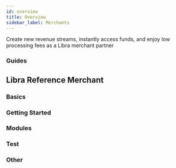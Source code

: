```yaml
---
id: overview
title: Overview
sidebar_label: Merchants
---
```


Create new revenue streams, instantly access funds, and enjoy low processing fees as a Libra merchant partner

### Guides

<CardsWrapper>
  <SimpleCard
    icon="img/github.svg"
    iconDark="img/github-dark.svg"
    title="Integrate Your Merchant Store with the LPN"
    to="/docs/wallet-app/wallet-guide"
  />
</CardsWrapper>

## Libra Reference Merchant

### Basics

<CardsWrapper>
  <SimpleCard
    icon="img/github.svg"
    iconDark="img/github-dark.svg"
    title="Introduction"
    to="/docs/merchant/intro-to-lrm"
  />
  <SimpleCard
    icon="img/github.svg"
    iconDark="img/github-dark.svg"
    title="Architecture"
    to="/docs/merchant/intro-to-lrm#architecture"
  />
</CardsWrapper>

### Getting Started

<CardsWrapper>
  <SimpleCard
    icon="img/github.svg"
    iconDark="img/github-dark.svg"
    title="Reference Merchant Store Setup"
    to="/docs/merchant/intro-to-lrm"
  />
</CardsWrapper>

### Modules

<CardsWrapper>
  <SimpleCard
    icon="img/github.svg"
    iconDark="img/github-dark.svg"
    title="Front-end"
    to="/docs/merchant/develop-lrm#merchant-front-end-module"
  />
  <SimpleCard
    icon="img/github.svg"
    iconDark="img/github-dark.svg"
    title="Back-end"
    to="/docs/merchant/develop-lrm#merchant-back-end-module"
  />
  <SimpleCard
    icon="img/github.svg"
    iconDark="img/github-dark.svg"
    title="VASP"
    to="/docs/merchant/vasp-module"
  />
</CardsWrapper>

### Test

<CardsWrapper>
  <SimpleCard
    icon="img/github.svg"
    iconDark="img/github-dark.svg"
    title="Public Demo"
    to="/docs/merchant/try-demo-merchant"
  />
  <SimpleCard
    icon="img/github.svg"
    iconDark="img/github-dark.svg"
    title="Merchant Store"
    to="/docs/merchant/local-merchant-store"
  />
  <SimpleCard
    icon="img/github.svg"
    iconDark="img/github-dark.svg"
    title="Payment Management"
    to="/docs/merchant/payment-mgmt"
  />
</CardsWrapper>

### Other

<CardsWrapper>
  <SimpleCard
    icon="img/github.svg"
    iconDark="img/github-dark.svg"
    title="Localization"
    to="/docs/merchant/develop-lrm#localization"
  />
  <SimpleCard
    icon="img/github.svg"
    iconDark="img/github-dark.svg"
    title="Contribute"
    to="/docs/merchant/develop-lrm#contribute"
  />
</CardsWrapper>


